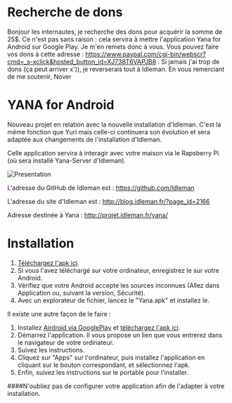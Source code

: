Recherche de dons
====

Bonjour les internautes, 
je recherche des dons pour acquérir la somme de 25$. Ce n'est pas sans raison : cela servira à mettre l'application Yana for Android sur Google Play.
Je m'en remets donc à vous. Vous pouvez faire vos dons à cette adresse : https://www.paypal.com/cgi-bin/webscr?cmd=_s-xclick&hosted_button_id=XJ738T6VAPJB8 .
Si jamais j'ai trop de dons (ça peut arriver x')), je reverserais tout à Idleman.
En vous remerciant de me soutenir,
Nover


YANA for Android
====

Nouveau projet en relation avec la nouvelle installation d'Idleman. 
C'est la même fonction que Yuri mais celle-ci continuera son évolution et sera adaptée aux changements de l'installation d'Idleman.

Celle application servira à interagir avec votre maison via le Rapsberry Pi (où sera installé Yana-Server d'Idleman).


![Presentation](https://raw.github.com/Etsuni/YANA/master/presentation.png)

L'adresse du GitHub de Idleman est : https://github.com/ldleman

L'adresse du site d'Idleman est : http://blog.idleman.fr/?page_id=2166

Adresse destinée à  Yana : http://projet.idleman.fr/yana/

Installation
====

1. [Téléchargez l'apk ici](https://github.com/Etsuni/YANA/raw/master/YANA.apk).
2. Si vous l'avez téléchargé sur votre ordinateur, enregistrez le sur votre Android.
3. Vérifiez que votre Android accepte les sources inconnues (Allez dans Application ou, suivant la version, Sécurité).
4. Avec un explorateur de fichier, lancez le "Yana.apk" et installez le.

Il existe une autre façon de le faire :

1. Installez [Airdroid via GooglePlay](https://play.google.com/store/apps/details?id=com.sand.airdroid&hl=fr) et [téléchargez l'apk ici](https://github.com/Etsuni/YANA/raw/master/YANA.apk).
2. Démarrez l'application. Il vous propose un lien que vous entrerez dans le navigateur de votre ordinateur.
3. Suivez les instructions.
4. Cliquez sur "Apps" sur l'ordinateur, puis installez l'application en cliquant sur le bouton correspondant, et sélectionnez l'apk.
5. Enfin, suivez les instructions sur le portable pour l'installer. 

####N'oubliez pas de configurer votre application afin de l'adapter à votre installation.
